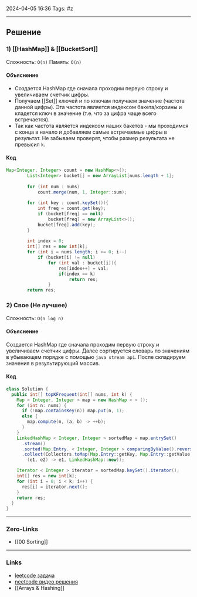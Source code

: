 2024-04-05 16:36
Tags: #z

___
## Решение
### 1) [[HashMap]] & [[BucketSort]]
Сложность: `O(n)`
Память: `O(n)`
#### Объяснение
- Создается HashMap где сначала проходим первую строку и увеличиваем счетчик цифры. 
- Получаем [[Set]] ключей и по ключам получаем значение (частота данной цифры). Эта частота является индексом бакета/корзины и кладется ключ в значение (т.е. что за цифра чаще всего встречается).
- Так как частота является индексом наших бакетов - мы проходимся с конца в начало и добавляем самые встречаемые цифры в результат. Не забываем проверят, чтобы размер результата не превысил `k`.
#### Код
```java
Map<Integer, Integer> count = new HashMap<>();
        List<Integer> bucket[] = new ArrayList[nums.length + 1];                
        
        for (int num : nums)
            count.merge(num, 1, Integer::sum);
        
        for (int key : count.keySet()){
            int freq = count.get(key);
            if (bucket[freq] == null)
                bucket[freq] = new ArrayList<>();
            bucket[freq].add(key);
        }
        
        int index = 0;
        int[] res = new int[k];
        for (int i = nums.length; i >= 0; i--)
            if (bucket[i] != null)
                for (int val : bucket[i]){
                    res[index++] = val;
                    if(index == k)
                        return res;
                }
        return res;
```
### 2) Свое (Не лучшее)
Сложность: `O(n log n)`
#### Объяснение
Создается HashMap где сначала проходим первую строку и увеличиваем счетчик цифры. Далее сортируется словарь по значениям в убывающем порядке с помощью `java stream api`. После складируем значения в результирующий массив.
#### Код
```java
class Solution {
  public int[] topKFrequent(int[] nums, int k) {
    Map < Integer, Integer > map = new HashMap < > ();
    for (int n: nums) {
      if (!map.containsKey(n)) map.put(n, 1);
      else {
        map.compute(n, (a, b) -> ++b);
      }
    }
    LinkedHashMap < Integer, Integer > sortedMap = map.entrySet()
      .stream()
      .sorted(Map.Entry. < Integer, Integer > comparingByValue().reversed())
      .collect(Collectors.toMap(Map.Entry::getKey, Map.Entry::getValue,
        (e1, e2) -> e1, LinkedHashMap::new));

    Iterator < Integer > iterator = sortedMap.keySet().iterator();
    int[] res = new int[k];
    for (int i = 0; i < k; i++) {
      res[i] = iterator.next();
    }
    return res;
  }
}
```
___
### Zero-Links
- [[00 Sorting]]

___
### Links
- [leetcode задача](https://leetcode.com/problems/top-k-frequent-elements/)
- [neetcode видео решения](https://www.youtube.com/watch?v=YPTqKIgVk-k)
- [[Arrays & Hashing]]